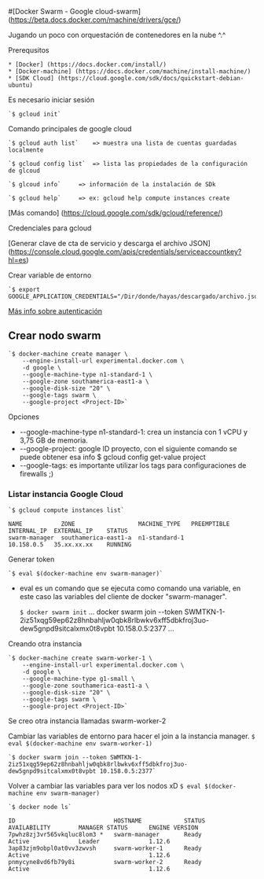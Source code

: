 #[Docker Swarm - Google cloud-swarm] (https://beta.docs.docker.com/machine/drivers/gce/)

Jugando un poco con orquestación de contenedores en la nube ^.^  

Prerequsitos

	* [Docker] (https://docs.docker.com/install/)
	* [Docker-machine] (https://docs.docker.com/machine/install-machine/)
	* [SDK Cloud] (https://cloud.google.com/sdk/docs/quickstart-debian-ubuntu) 

Es necesario iniciar sesión 

	`$ gcloud init`

Comando principales de google cloud
	
	`$ gcloud auth list` 	=> muestra una lista de cuentas guardadas localmente
	
	`$ gcloud config list` 	=> lista las propiedades de la configuración de glcoud
	
	`$ glcoud info`		=> información de la instalación de SDk
	
	`$ gcloud help`		=> ex: gcloud help compute instances create

[Más comando] (https://cloud.google.com/sdk/gcloud/reference/)

Credenciales para gcloud

[Generar clave de cta de servicio y descarga el archivo JSON] (https://console.cloud.google.com/apis/credentials/serviceaccountkey?hl=es)

Crear variable de entorno
	
	`$ export GOOGLE_APPLICATION_CREDENTIALS="/Dir/donde/hayas/descargado/archivo.json"`

[Más info sobre autenticación](https://cloud.google.com/docs/authentication/production?hl=es)


## Crear nodo swarm	

	`$ docker-machine create manager \
    	--engine-install-url experimental.docker.com \
    	-d google \
    	--google-machine-type n1-standard-1 \
    	--google-zone southamerica-east1-a \
    	--google-disk-size "20" \
    	--google-tags swarm \
    	--google-project <Project-ID>`

Opciones
 * --google-machine-type n1-standard-1: crea un instancia con 1 vCPU y 3,75 GB de memoria.
 * --google-project: google ID proyecto, con el siguiente comando se puede obtener esa info  $ gcloud config get-value project 
 * --google-tags: es importante utilizar los tags para configuraciones de firewalls ;)

### Listar instancia Google Cloud

	`$ gcloud compute instances list`                                                                                                         
	
	NAME           ZONE                  MACHINE_TYPE   PREEMPTIBLE  INTERNAL_IP  EXTERNAL_IP    STATUS
	swarm-manager  southamerica-east1-a  n1-standard-1               10.158.0.5   35.xx.xx.xx    RUNNING


Generar token

	`$ eval $(docker-machine env swarm-manager)`

* eval es un comando que se ejecuta como comando una variable, en este caso las variables del cliente de docker "swarm-manager".

	`$ docker swarm init` 
	...
	docker swarm join --token SWMTKN-1-2iz51xqg59ep62z8hnbahljw0qbk8rlbwkv6xff5dbkfroj3uo-dew5gnpd9sitcalxmx0t8vpbt 10.158.0.5:2377
	...

Creando otra instancia 

	`$ docker-machine create swarm-worker-1 \   
        --engine-install-url experimental.docker.com \
        -d google \
        --google-machine-type g1-small \     
        --google-zone southamerica-east1-a \
        --google-disk-size "20" \
        --google-tags swarm \
        --google-project <Project-ID>`

Se creo otra instancia llamadas swarm-worker-2

Cambiar las variables de entorno para hacer el join a la instancia manager.
	`$ eval $(docker-machine env swarm-worker-1)`

	`$ docker swarm join --token SWMTKN-1-2iz51xqg59ep62z8hnbahljw0qbk8rlbwkv6xff5dbkfroj3uo-dew5gnpd9sitcalxmx0t8vpbt 10.158.0.5:2377`


Volver a cambiar las variables para ver los nodos xD
	`$ eval $(docker-machine env swarm-manager)`

	`$ docker node ls` 

	ID                            HOSTNAME            STATUS              AVAILABILITY        MANAGER STATUS      ENGINE VERSION
	7pwhz8zj3vr565vkqluc8lom3 *   swarm-manager       Ready               Active              Leader              1.12.6
	3ap83zjm9obpl0at0vv3zwvsh     swarm-worker-1      Ready               Active                                  1.12.6
	pnmycyne8vd6fb79y8i           swarm-worker-2      Ready               Active                                  1.12.6



